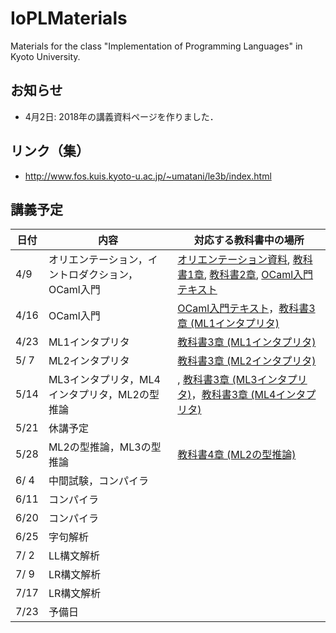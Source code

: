 # IoPLMaterials
Materials for the class "Implementation of Programming Languages" in Kyoto University.

<!-- 2017 年 -->
<!-- ## 期末試験について -->

<!-- ### 出題範囲と配点 -->
<!-- - インタプリタ (教科書3.2節〜3.5節， 25%) -->
<!-- - 型推論 (教科書4.2節〜4.4節， 25%) -->
<!-- - コンパイラ (教科書5.1節〜5.7節， 25%) -->
<!-- - 字句解析・LL構文解析・LR構文解析 (配布したスライドのコピー， 25%) -->

<!-- ### 形式 -->
<!-- - 試験時間: 90分 -->
<!-- - 持ち込み: 不可 -->
<!-- - 試験日時と場所: KULASIS から確認してください． -->

<!-- ### その他のお知らせ -->
<!-- - 知識の丸暗記が必要な問題はできるだけ出さない予定です．アルゴリズムや型付け規則の丸暗記に時間を浪費することの無いようにしてください．むしろ，各定義がなぜそのようになっているかをしっかりと理解して下さい． -->
<!-- - 中間試験と期末試験の結果を勘案して最終成績を出します． -->
<!-- - 救済レポート等は出しません．単位や良い成績が必要な人はしっかりと勉強してください． -->

## お知らせ

- 4月2日: 2018年の講義資料ページを作りました．

## リンク（集）

- http://www.fos.kuis.kyoto-u.ac.jp/~umatani/le3b/index.html

## 講義予定
|日付|内容|対応する教科書中の場所|
|-----------|------------|------------|
|4/9|オリエンテーション，イントロダクション，OCaml入門|[オリエンテーション資料](misc/orientation.pdf), [教科書1章](textbook/chap01.pdf), [教科書2章](textbook/chap02.pdf), [OCaml入門テキスト](textbook/mltext.pdf)|
|4/16|OCaml入門|[OCaml入門テキスト](textbook/mltext.pdf)，[教科書3章 (ML1インタプリタ)](textbook/chap03-1.pdf)|
|4/23|ML1インタプリタ|[教科書3章 (ML1インタプリタ)](textbook/chap03-1.pdf)|
|5/ 7|ML2インタプリタ|[教科書3章 (ML2インタプリタ)](textbfook/chap03-2.pdf)|
|5/14|ML3インタプリタ，ML4インタプリタ，ML2の型推論|, [教科書3章 (ML3インタプリタ)](textbfook/chap03-3.pdf)，[教科書3章 (ML4インタプリタ)](textbfook/chap03-4.pdf)|
|5/21|休講予定||
|5/28|ML2の型推論，ML3の型推論|[教科書4章 (ML2の型推論)](textbfook/chap04-1.pdf)|
|6/ 4|中間試験，コンパイラ||
|6/11|コンパイラ||
|6/20|コンパイラ||
|6/25|字句解析||
|7/ 2|LL構文解析||
|7/ 9|LR構文解析||
|7/17|LR構文解析||
|7/23|予備日||

<!-- 2017 年 -->
<!-- |日付|内容|対応する教科書中の場所|予習課題| -->
<!-- |-----------|------------|------------|------------| -->
<!-- |4/10|オリエンテーション，イントロダクション，OCaml入門|[オリエンテーション資料](misc/orientation.pdf), [教科書1〜2章](textbook/IoPLTextbook.pdf), [OCaml入門テキスト](textbook/mltext.pdf)|| -->
<!-- |4/17|OCaml入門|[OCaml入門テキスト](textbook/mltext.pdf)|| -->
<!-- |4/24|休講（別途補講予定）||| -->
<!-- |5/1|ML1インタプリタ|[教科書3章のはじめから3.2.4節のおわりまで](textbook/IoPLTextbook.pdf)|| -->
<!-- |5/8|ML1，ML2インタプリタ|[教科書3.3節のおわりまで](textbook/IoPLTextbook.pdf)|<s>次回講義範囲を読みPandAの予習クイズに解答</s>| -->
<!-- |5/15|ML3，ML4インタプリタ|[教科書3.5節のおわりまで](textbook/IoPLTextbook.pdf)|次回講義範囲を読みPandAの予習クイズに解答| -->
<!-- |5/22|ML2の型推論|[教科書4.1節から4.2節のおわりまで](textbook/IoPLTextbook.pdf)|次回講義範囲を読みPandAの予習クイズに解答| -->
<!-- |5/29|ML3の型推論|[教科書4.3.2節のおわりまで](textbook/IoPLTextbook.pdf)|次回講義範囲を読み（前回解答していなかった人は）PandAの予習クイズに解答| -->
<!-- |6/5|_中間試験_，ML3の型推論|[教科書4.3節のおわりまで](textbook/IoPLTextbook.pdf)|中間試験の勉強| -->
<!-- |6/12|<s>多相型</s>，中間言語C，Cへの変換，簡単なC上での最適化|[教科書5.5節のおわりまで](textbook/IoPLTextbook.pdf)|多相型のところは読んでおいて下さい．| -->
<!-- |6/19|コンパイラ（言語Vへの変換，MIPSアセンブリ入門）|[教科書5.6節のおわりまで](textbook/IoPLTextbook.pdf), [MIPSアセンブリ入門](textbook/MIPS.pptx)|| -->
<!-- |6/26|コンパイラ（MIPSアセンブリ入門，アセンブリ生成）|[MIPSアセンブリ入門](textbook/MIPS.pptx), [教科書5章のおわりまで](textbook/IoPLTextbook.pdf)|| -->
<!-- |7/3|字句解析, LL(1)構文解析|配布したスライドのコピー|| -->
<!-- |7/10|LL(1)構文解析, LR(0)構文解析|配布したスライドのコピー|| -->
<!-- |7/17？|LR(0)構文解析,LR(1)構文解析|配布したスライドのコピー|| -->
